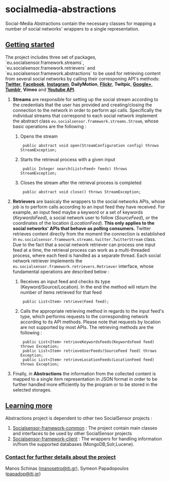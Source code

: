socialmedia-abstractions
========================


<p>Social-Media Abstractions contain the necessary classes for mapping a number of social networks' wrappers to a single representation.</p>

<h2><u>Getting started</u></h2>
The project includes three set of packages, `eu.socialsensor.framework.streams`, `eu.socialsensor.framework.retrievers` and `eu.socialsensor.framework.abstractions` to be used for retrieving content from several social networks by calling their corresponing API's methods: <strong><a href="http://twitter4j.org/en/">Twitter</a></strong>, <strong><a href="http://restfb.com/">Facebook</a></strong>, <strong><a href="https://github.com/sachin-handiekar/jInstagram">Instagram</a></strong>, <strong>DailyMotion</strong>, <strong><a href="http://www.flickr.com/services/api/">Flickr</a></strong>, <strong>Twitpic</strong>, <strong><a href="https://developers.google.com/+/quickstart/java">Google+</a></strong>, <strong><a href="https://github.com/tumblr/jumblr">Tumblr</a></strong>, <strong>Vimeo</strong> and <strong><a href="https://developers.google.com/youtube/v3/">Youtube API</a></strong>. 

1. <strong>Streams</strong> are responsible for setting up the social stream according to the credentials that the user has provided and creating/closing the connection to the network in order to perform api calls. Specifically the individual streams that correspond to each social network implement the abstract class `eu.socialsensor.framework.streams.Stream`, whose basic operations are the following : 
    1. Opens the stream
    
            public abstract void open(StreamConfiguration config) throws StreamException;
    
    2. Starts the retrieval process with a given input 
    
            public Integer search(List<Feed> feeds) throws StreamException;
    
    3. Closes the stream after the retrieval process is completed
    
            public abstract void close() throws StreamException;

2. <strong>Retrievers</strong> are basicaly the wrappers to the social networks APIs, whose job is to perform calls according to an input feed they have received. For example, an input feed maybe a keyword or a set of keywords (<i>KeywordsFeed</i>), a social network user to follow (<i>SourceFeed</i>), or the coordinates of the location (<i>LocationFeed</i>).<strong> This only applies to the social networks' APIs that behave as polling consumers.</strong> Twitter retrieves content directly from the moment the connection is established in `eu.socialsensor.framework.streams.twitter.TwitterStream` class. Due to the fact that a social network retriever can process one input feed at a time, the retrieval process can work as a multi-threaded process, where each feed is handled as a separate thread. Each social network retriever implements the `eu.socialsensor.framework.retrievers.Retriever` interface, whose fundamental operations are described below : 
    1. Receives an input feed and checks its type (Keyword/Source/Location). In the end the method will return the number of items retrieved for that feed
    
            public List<Item> retrieve(Feed feed);
    
    2. Calls the appropriate retrieving method in regards to the input feed's type, which performs requests to the corresponding network according to its API methods. Please note that requests by location are not supported by most APIs. The retrieving methods are the following : 
    
            public List<Item> retrieveKeywordsFeeds(KeywordsFeed feed) throws Exception;
            public List<Item> retrieveUserFeeds(SourceFeed feed) throws Exception;
            public List<Item> retrieveLocationFeeds(LocationFeed feed) throws Exception;
    

3. Finally, in <strong>Abstractions</strong> the information from the collected content is mapped to a single item representation in JSON format in order to be further handled more efficiently by the program or to be stored in the selected storages. 

<h2><u>Learning more</u></h2>

Abstractions project is dependent to other two SocialSensor projects : 

1. <a href="https://github.com/socialsensor/socialsensor-framework-common"> Socialsensor-framework-common</a> : The project contain main classes and interfaces to be used by other SocialSensor projects
2. <a href="https://github.com/socialsensor/socialsensor-framework-client"> Socialsensor-framework-client</a> : The wrappers for handling information in/from the supported databases (MongoDB,Solr,Lucene).

<h3><u>Contact for further details about the project</u></h3>

Manos Schinas (manosetro@iti.gr), Symeon Papadopoulos (papadop@iti.gr)
